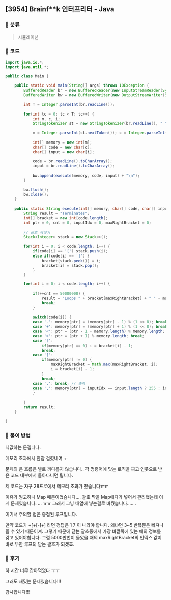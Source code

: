## [3954] Brainf**k 인터프리터 - Java

### :fu: 분류

> 시뮬레이션



### :fu: 코드

```java
import java.io.*;
import java.util.*;

public class Main {
	
	public static void main(String[] args) throws IOException {
		BufferedReader br = new BufferedReader(new InputStreamReader(System.in));
		BufferedWriter bw = new BufferedWriter(new OutputStreamWriter(System.out));
		
		int T = Integer.parseInt(br.readLine());
		
		for(int tc = 0; tc < T; tc++) {
			int m, c, i;
			StringTokenizer st = new StringTokenizer(br.readLine(), " ");
			
			m = Integer.parseInt(st.nextToken()); c = Integer.parseInt(st.nextToken()); i = Integer.parseInt(st.nextToken());
			
			int[] memory = new int[m];
			char[] code = new char[c];
			char[] input = new char[i];
			
			code = br.readLine().toCharArray();
			input = br.readLine().toCharArray();
			
			bw.append(execute(memory, code, input) + "\n");
		}
		
		bw.flush();
		bw.close();
	}	
	
	public static String execute(int[] memory, char[] code, char[] input) {
		String result = "Terminates";
		int[] bracket = new int[code.length];
		int ptr = 0, cnt = 0, inputIdx = 0, maxRightBracket = 0;
		
		// 괄호 짝짓기
		Stack<Integer> stack = new Stack<>();
		
		for(int i = 0; i < code.length; i++) {
			if(code[i] == '[') stack.push(i);
			else if(code[i] == ']') {
				bracket[stack.peek()] = i;
				bracket[i] = stack.pop();
			}
		}

		for(int i = 0; i < code.length; i++) {
			
			if(++cnt == 50000000) {
				result = "Loops " + bracket[maxRightBracket] + " " + maxRightBracket;
				break;
			}
			
			switch(code[i]) {
			case '-': memory[ptr] = (memory[ptr] - 1) % (1 << 8); break;
			case '+': memory[ptr] = (memory[ptr] + 1) % (1 << 8); break;
			case '<': ptr = (ptr - 1 + memory.length) % memory.length; break;
			case '>': ptr = (ptr + 1) % memory.length; break;
			case '[': 
				if(memory[ptr] == 0) i = bracket[i] - 1;
				break;
			case ']': 
				if(memory[ptr] != 0) {
					maxRightBracket = Math.max(maxRightBracket, i);
					i = bracket[i] - 1; 
				}
				break;
			case '.': break; // 출력
			case ',': memory[ptr] = inputIdx == input.length ? 255 : input[inputIdx++]; break;
			}
			
		}
		return result;
	}
	
}
```



### :fu: 풀이 방법

닉값하는 문젭니다.

메모리 초과에서 한참 걸렸네여 ㅜ



문제의 큰 흐름은 별로 까다롭지 않습니다.. 각 명령어에 맞는 로직을 짜고 인풋으로 받은 코드 내부에서 돌아다니면 됩니다.

 

제 코드는 자꾸 28프로에서 메모리 초과가 떴습니다ㅠㅠ

이유가 뭥고하니 Map 때문이었슴니다.... 괄호 짝을 Map에다가 넣어서 관리했는데 이게 문제였습니다. ... ㅠㅠ 그래서 그냥 배열에 넣는걸로 바꿨습니다.......

 

여기서 주의할 점은 중첩된 루프입니다. 

만약 코드가 +[+[-]+] 라면 정답은 1 7 이 나와야 합니다. 왜냐면 3~5 반복문은 빠져나올 수 있기 때문이져. 그렇기 때문에 닫는 괄호중에서 가장 바깥쪽에 있는 애의 정보를 갖고 있어야합니다. 그럼 5000만번이 돌았을 때의 maxRightBracket의 인덱스 값이 바로 무한 루프의 닫는 괄호가 되겠죠.

### :fu: 후기

하 시간 너무 잡아먹었다 ㅜㅜ

그래도 재밌는 문제였슴니다!!!

감사합니다!!!